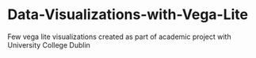 # Data-Visualizations-with-Vega-Lite
Few vega lite visualizations created as part of academic project with University College Dublin
